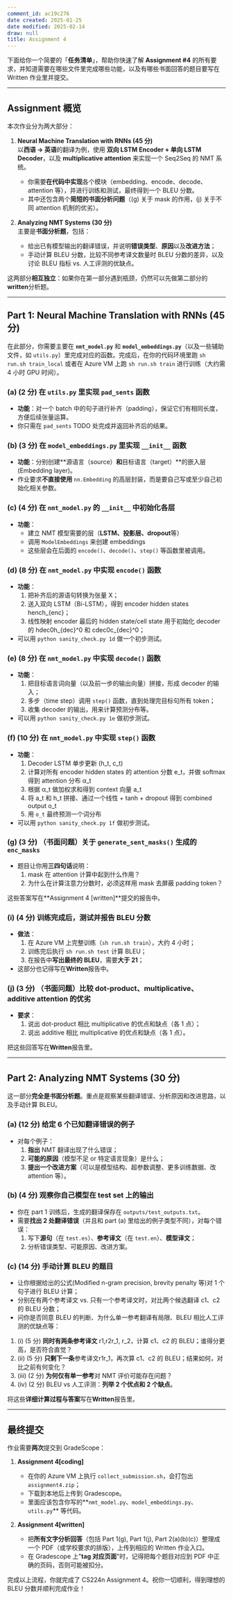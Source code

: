 ```yaml
---
comment_id: ac19c276
date created: 2025-01-25
date modified: 2025-02-14
draw: null
title: Assignment 4
---
```

下面给你一个简要的「**任务清单**」，帮助你快速了解 **Assignment #4** 的所有要求，并知道需要在哪些文件里完成哪些功能，以及有哪些书面回答的题目要写在 Written 作业里并提交。

---

## Assignment 概览

本次作业分为两大部分：

1. **Neural Machine Translation with RNNs (45 分)**  
    以**西语 → 英语**的翻译为例，使用 **双向 LSTM Encoder + 单向 LSTM Decoder**，以及 **multiplicative attention** 来实现一个 Seq2Seq 的 NMT 系统。
    
    - 你需要**在代码中实现**各个模块（embedding、encode、decode、attention 等），并进行训练和测试，最终得到一个 BLEU 分数。
    - 其中还包含两个**简短的书面分析问题**（(g) 关于 mask 的作用，(j) 关于不同 attention 机制的优劣）。
2. **Analyzing NMT Systems (30 分)**  
    主要是**书面分析题**，包括：
    
    - 给出已有模型输出的翻译错误，并说明**错误类型**、**原因**以及**改进方法**；
    - 手动计算 BLEU 分数，比较不同参考译文数量时 BLEU 分数的差异，以及讨论 BLEU 指标 vs. 人工评测的优缺点。

这两部分**相互独立**：如果你在第一部分遇到瓶颈，仍然可以先做第二部分的**written**分析题。

---

## Part 1: Neural Machine Translation with RNNs (45 分)

在此部分，你需要主要在 **`nmt_model.py`** 和 **`model_embeddings.py`**（以及一些辅助文件，如 `utils.py`）里完成对应的函数。完成后，在你的代码环境里跑 `sh run.sh train_local` 或者在 Azure VM 上跑 `sh run.sh train` 进行训练（大约需 4 小时 GPU 时间）。

### (a) (2 分) 在 `utils.py` 里实现 `pad_sents` 函数

- **功能**：对一个 batch 中的句子进行补齐（padding），保证它们有相同长度，方便后续张量运算。
- 你只需在 `pad_sents` TODO 处完成并返回补齐后的结果。

### (b) (3 分) 在 `model_embeddings.py` 里实现 `__init__` 函数

- **功能**：分别创建**源语言（source）**和**目标语言（target）**的嵌入层 (Embedding layer)。
- 作业要求**不直接使用** `nn.Embedding` 的高层封装，而是要自己写或至少自己初始化相关参数。

### (c) (4 分) 在 `nmt_model.py` 的 `__init__` 中初始化各层

- **功能**：
    - 建立 NMT 模型需要的层（**LSTM、投影层、dropout**等）
    - 调用 `ModelEmbeddings` 来创建 embeddings
    - 这些层会在后面的 `encode()`、`decode()`、`step()` 等函数里被调用。

### (d) (8 分) 在 `nmt_model.py` 中实现 `encode()` 函数

- **功能**：
    1. 把补齐后的源语句转换为张量 X；
    2. 送入双向 LSTM（Bi-LSTM），得到 encoder hidden states hench_{enc}；
    3. 线性映射 encoder 最后的 hidden state/cell state 用于初始化 decoder 的 hdec0h_{dec}^0 和 cdec0c_{dec}^0；
- 可以用 `python sanity_check.py 1d` 做一个初步测试。

### (e) (8 分) 在 `nmt_model.py` 中实现 `decode()` 函数

- **功能**：
    1. 把目标语言词向量（以及前一步的输出向量）拼接，形成 decoder 的输入；
    2. 多步（time step）调用 `step()` 函数，直到处理完目标句所有 token；
    3. 收集 decoder 的输出，用来计算预测分布等。
- 可以用 `python sanity_check.py 1e` 做初步测试。

### (f) (10 分) 在 `nmt_model.py` 中实现 `step()` 函数

- **功能**：
    1. Decoder LSTM 单步更新 (h_t, c_t)
    2. 计算对所有 encoder hidden states 的 attention 分数 e_t，并做 softmax 得到 attention 分布 α_t
    3. 根据 α_t 做加权求和得到 context 向量 a_t
    4. 将 a_t 和 h_t 拼接、通过一个线性 + tanh + dropout 得到 combined output o_t
    5. 用 `o_t` 最终预测一个词分布
- 可以用 `python sanity_check.py 1f` 做初步测试。

### (g) (3 分) （书面问题）关于 `generate_sent_masks()` 生成的 `enc_masks`

- 题目让你用**三四句话**说明：
    1. mask 在 attention 计算中起到什么作用？
    2. 为什么在计算注意力分数时，必须这样用 mask 去屏蔽 padding token？

这些答案写在**Assignment 4 [written]**提交的报告中。

### (i) (4 分) 训练完成后，测试并报告 BLEU 分数

- **做法**：
    1. 在 Azure VM 上完整训练（`sh run.sh train`），大约 4 小时；
    2. 训练完后执行 `sh run.sh test` 计算 BLEU；
    3. 在报告中**写出最终的 BLEU**，需要**大于 21**；
- 这部分也记得写在**Written**报告中。

### (j) (3 分) （书面问题）比较 dot-product、multiplicative、additive attention 的优劣

- **要求**：
    1. 说出 dot-product 相比 multiplicative 的优点和缺点（各 1 点）；
    2. 说出 additive 相比 multiplicative 的优点和缺点（各 1 点）。

把这些回答写在**Written**报告里。

---

## Part 2: Analyzing NMT Systems (30 分)

这一部分**完全是书面分析题**。重点是观察某些翻译错误、分析原因和改进思路，以及手动计算 BLEU。

### (a) (12 分) 给定 6 个**已知翻译错误**的例子

- 对每个例子：
    1. **指出** NMT 翻译出现了什么错误；
    2. **可能的原因**（模型不足 or 特定语言现象）是什么；
    3. **提出一个改进方案**（可以是模型结构、超参数调整、更多训练数据、改 attention 等）。

### (b) (4 分) 观察你自己模型在 test set 上的输出

- 你在 part 1 训练后，生成的翻译保存在 `outputs/test_outputs.txt`。
- 需要**找出 2 处翻译错误**（并且和 part (a) 里给出的例子类型不同），对每个错误：
    1. 写下**源句**（在 `test.es`）、**参考译文**（在 `test.en`）、**模型译文**；
    2. 分析错误类型、可能原因、改进方案。

### (c) (14 分) 手动计算 BLEU 的题目

- 让你根据给出的公式(Modified n-gram precision, brevity penalty 等)对 1 个句子进行 BLEU 计算；
- 分别在有两个参考译文 vs. 只有一个参考译文时，对比两个候选翻译 c1、c2 的 BLEU 分数；
- 问你是否同意 BLEU 的判断、为什么单一参考翻译有局限、BLEU 相比人工评测的优缺点等：

1. (i) (5 分) **同时有两条参考译文** r1,r2r_1, r_2，计算 c1、c2 的 BLEU；谁得分更高，是否符合直觉？
2. (ii) (5 分) **只剩下一条**参考译文r1r_1，再次算 c1、c2 的 BLEU；结果如何，对比之前有何变化？
3. (iii) (2 分) **为何仅有单一参考**对 NMT 评价可能存在问题？
4. (iv) (2 分) BLEU vs 人工评测：**列举 2 个优点和 2 个缺点**。

将这些**详细计算过程与答案**写在**Written**报告里。

---

## 最终提交

作业需要**两次**提交到 GradeScope：

1. **Assignment 4[coding]**
    
    - 在你的 Azure VM 上执行 `collect_submission.sh`，会打包出 `assignment4.zip`；
    - 下载到本地后上传到 Gradescope。
    - 里面应该包含你写的**`nmt_model.py`、`model_embeddings.py`、`utils.py`** 等代码。
2. **Assignment 4[written]**
    
    - 把**所有文字分析回答**（包括 Part 1(g), Part 1(j), Part 2(a)(b)(c)）整理成一个 PDF（或学校要求的排版），上传到相应的 Written 作业入口。
    - 在 Gradescope 上"**tag 对应页面**"时，记得把每个题目对应到 PDF 中正确的页码，否则可能被扣分。

完成以上流程，你就完成了 CS224n Assignment 4。祝你一切顺利，得到理想的 BLEU 分数并顺利完成作业！
